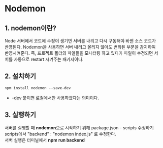 # Nodemon


## 1. nodemon이란?

Node 서버에서 코드에 수정이 생기면 서버를 내리고 다시 구동해야 바뀐 소스 코드가 반영된다.
Nodemon을 사용하면 서버 내리고 올리지 않아도 변화된 부분을 감지하여 반영시켜준다.
즉, 프로젝트 폴더의 파일들을 모니터링 하고 있다가 파일이 수정되면 서버를 자동으로 restart 시켜주는 패키지이다.

## 2. 설치하기

```
npm install nodemon --save-dev
```

* -dev 붙이면 로컬에서만 사용하겠다는 의미이다.


## 3. 실행하기

서버를 실행할 때 **nodemon**으로 시작하기 위해 package.json - scripts 수정하기 <br>
scripts에서 "backend" : "nodemon index.js" 로 수정한다. <br>
서버 실행은 터미널에서 **npm run backend**

